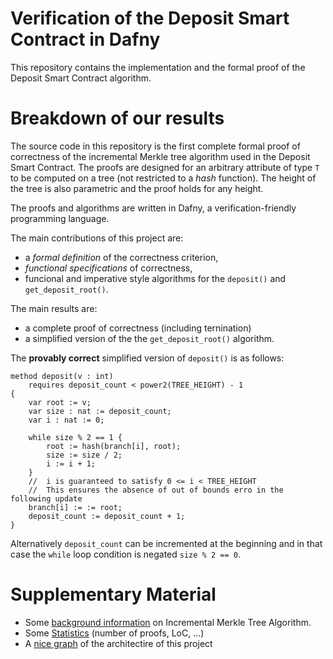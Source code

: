 
# Verification of the Deposit Smart Contract in Dafny

This repository contains the implementation and the formal proof of the Deposit Smart Contract algorithm.

# Breakdown of our results

The source code in this repository is the first complete formal proof of correctness of the
incremental Merkle tree algorithm used in the Deposit Smart Contract.
The proofs are designed for an arbitrary attribute of type `T` to be computed on a tree (not restricted to a _hash_ function).
The height of the tree is also parametric and the proof holds for any height.

The proofs and algorithms are written in Dafny, a verification-friendly programming language.

The main contributions of this project are:

*   a _formal definition_ of the correctness criterion,
*   _functional specifications_ of correctness,
*   funcional and imperative style algorithms for the `deposit()` and `get_deposit_root()`.

The main results are:

*   a complete proof of correctness (including ternination)
*   a simplified version of the the `get_deposit_root()` algorithm.

The **provably correct** simplified version of `deposit()` is as follows:

```dafny
method deposit(v : int) 
    requires deposit_count < power2(TREE_HEIGHT) - 1 
{   
    var root := v;
    var size : nat := deposit_count;
    var i : nat := 0;
    
    while size % 2 == 1 {
        root := hash(branch[i], root);
        size := size / 2;
        i := i + 1;
    } 
    //  i is guaranteed to satisfy 0 <= i < TREE_HEIGHT 
    //  This ensures the absence of out of bounds erro in the following update 
    branch[i] := := root;
    deposit_count := deposit_count + 1;
}
```
Alternatively `deposit_count` can be incremented at the beginning and in that case the `while` loop condition
is negated `size % 2 == 0`.

# Supplementary Material

*   Some [background information](./background.md) on Incremental Merkle Tree Algorithm.
*   Some [Statistics](./stats.md) (number of proofs, LoC, ...)
* A [nice graph](./structure.svg) of the architectire of this project

